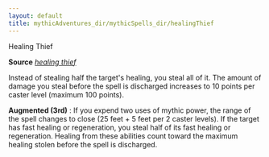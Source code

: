 ```yaml
---
layout: default
title: mythicAdventures_dir/mythicSpells_dir/healingThief
---
```

Healing Thief

**Source** [_healing thief_](../ultimateCombat_dir/spells_dir/healingThief#_healing-thief)

Instead of stealing half the target's healing, you steal all of it. The amount of damage you steal before the spell is discharged increases to 10 points per caster level (maximum 100 points).

**Augmented (3rd)** : If you expend two uses of mythic power, the range of the spell changes to close (25 feet + 5 feet per 2 caster levels). If the target has fast healing or regeneration, you steal half of its fast healing or regeneration. Healing from these abilities count toward the maximum healing stolen before the spell is discharged.

